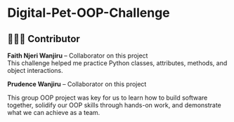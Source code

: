 ﻿# Digital-Pet-OOP-Challenge
## 👩🏽‍💻 Contributor
**Faith Njeri Wanjiru** – Collaborator on this project  
This challenge helped me practice Python classes, attributes, methods, and object interactions.

**Prudence Wanjiru** – Collaborator on this project

This group OOP project was key for us to learn how to build software together, solidify our OOP skills through hands-on work, and demonstrate what we can achieve as a team.
